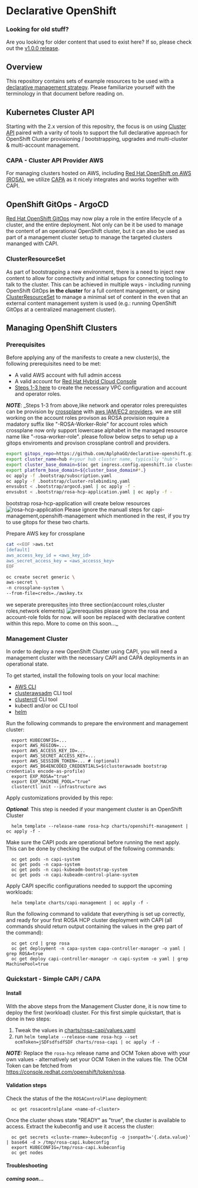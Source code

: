 # Declarative OpenShift

### Looking for old stuff?
Are you looking for older content that used to exist here? If so, please check out the [v1.0.0 release](https://github.com/redhat-cop/declarative-openshift/releases/tag/v1.0.0).

## Overview
This repository contains sets of example resources to be used with a [declarative management strategy](https://kubernetes.io/docs/tasks/manage-kubernetes-objects/declarative-config/). Please familiarize yourself with the terminology in that document before reading on.

## Kubernetes Cluster API
Starting with the 2.x version of this repositry, the focus is on using [Cluster API](https://cluster-api.sigs.k8s.io/) paired with a varity of tools to support the full declarative approach for OpenShift Cluster provisioning / bootstrapping, upgrades and multi-cluster & multi-account management.

### CAPA - Cluster API Provider AWS
For managing clusters hosted on AWS, including [Red Hat OpenShift on AWS (ROSA)](https://www.redhat.com/en/technologies/cloud-computing/openshift/aws), we utilize [CAPA](https://cluster-api-aws.sigs.k8s.io/) as it nicely integrates and works together with CAPI.

## OpenShift GitOps - ArgoCD
[Red Hat OpenShift GitOps](https://www.redhat.com/en/technologies/cloud-computing/openshift/gitops) may now play a role in the entire lifecycle of a cluster, and the entire deployment. Not only can be it be used to manage the content of an operational OpenShift cluster, but it can also be used as part of a management cluster setup to manage the targeted clusters mananged with CAPI.

### ClusterResourceSet
As part of bootstrapping a new environment, there is a need to inject new content to allow for connectivity and initial setups for connecting tooling to talk to the cluster. This can be achieved in multiple ways - including running OpenShift GitOps **in the cluster** for a full content management, or using [ClusterResourceSet](https://cluster-api.sigs.k8s.io/developer/architecture/controllers/cluster-resource-set.html) to manage a minimal set of content in the even that an external content management system is used (e.g.: running OpenShift GitOps at a centralized management cluster).

## Managing OpenShift Clusters

### Prerequisites
Before applying any of the manifests to create a new cluster(s), the following prerequisites need to be met:
 - A valid AWS account with full admin access
 - A valid account for [Red Hat Hybrid Cloud Console](https://console.redhat.com/openshift/overview)
 - [Steps 1-3 here](https://docs.aws.amazon.com/rosa/latest/userguide/getting-started-hcp.html#getting-started-hcp-step-1) to create the necessary VPC configuration and account and operator roles. 

**_NOTE_**: _Steps 1-3 from above,like network and operator roles prerequistes can be provision by [crossplane](https://docs.crossplane.io/) with [aws IAM/EC2 providers](https://marketplace.upbound.io/providers/upbound/provider-family-aws/v1.3.1/providers). we are still working on the account roles provison as ROSA provision require a madatory suffix like "-ROSA-Worker-Role" for account roles which crossplane now only support lowercase alphabet in the managed resource name like "-rosa-worker-role". please follow below setps to setup up a gitops enviroments and provison crossplane controll and providers. 

 ```bash
export gitops_repo=https://github.com/AplphaGO/declarative-openshift.git #<your newly created repo>
export cluster_name=hub #<your hub cluster name, typically "hub">
export cluster_base_domain=$(oc get ingress.config.openshift.io cluster --template={{.spec.domain}} | sed -e "s/^apps.//")
export platform_base_domain=${cluster_base_domain#*.}
oc apply -f .bootstrap/subscription.yaml
oc apply -f .bootstrap/cluster-rolebinding.yaml
envsubst < .bootstrap/argocd.yaml | oc apply -f -
envsubst < .bootstrap/rosa-hcp-application.yaml | oc apply -f -
 ```

bootstrap rosa-hcp-application will create below resources
![rosa-hcp-application](./pics/argocd.png)
 Please ignore the manuall steps for capi-management,openshift-management which mentioned in the rest, if you try to use gitops for these two charts.

 Prepare AWS key for crossplane

 ```bash
cat <<EOF >aws.txt
[default]
aws_access_key_id = <aws_key_id>
aws_secret_access_key = <aws_accesss_key>
EOF

oc create secret generic \
aws-secret \
-n crossplane-system \
--from-file=creds=./awskey.tx
 ```

we seperate prerequsites into three section(account roles,cluster roles,network elements)
![prerequsites](./pics/prerequsites.png)
please ignore the rosa and account-role folds for now.
will soon be replaced with declarative content within this repo. More to come on this soon..._


### Management Cluster 
In order to deploy a new OpenShift Cluster using CAPI, you will need a management cluster with the necessary CAPI and CAPA deployments in an operational state. 

To get started, install the following tools on your local machine:
 - [AWS CLI](https://docs.aws.amazon.com/cli/latest/userguide/cli-chap-getting-started.html) 
 - [clusterawsadm](https://github.com/kubernetes-sigs/cluster-api-provider-aws/releases) CLI tool
 - [clusterctl](https://cluster-api.sigs.k8s.io/user/quick-start.html#install-clusterctl) CLI tool
 - kubectl and/or oc CLI tool
 - [helm](https://helm.sh/docs/intro/quickstart/#install-helm)

Run the following commands to prepare the environment and management cluster:
```
  export KUBECONFIG=...
  export AWS_REGION=...
  export AWS_ACCESS_KEY_ID=...
  export AWS_SECRET_ACCESS_KEY=...
  export AWS_SESSION_TOKEN=... # (optional)
  export AWS_B64ENCODED_CREDENTIALS=$(clusterawsadm bootstrap credentials encode-as-profile)
  export EXP_ROSA="true"
  export EXP_MACHINE_POOL="true"
  clusterctl init --infrastructure aws
```

Apply customizations provided by this repo:

**_Optional_**: This step is needed if your mangement cluster is an OpenShift Cluster

```
  helm template --release-name rosa-hcp charts/openshift-management | oc apply -f -
```

Make sure the CAPI pods are operational before running the next apply. <br />
This can be done by checking the output of the following commands:

```
  oc get pods -n capi-system
  oc get pods -n capa-system
  oc get pods -n capi-kubeadm-bootstrap-system
  oc get pods -n capi-kubeadm-control-plane-system
```

Apply CAPI specific configurations needed to support the upcoming workloads:

```
  helm template charts/capi-management | oc apply -f -
```


Run the following command to validate that everything is set up correctly, and ready for your first ROSA HCP cluster deployment with CAPI (all commands should return output containing the values in the grep part of the command):

```
  oc get crd | grep rosa
  oc get deployment -n capa-system capa-controller-manager -o yaml | grep ROSA=true
  oc get deploy capi-controller-manager -n capi-system -o yaml | grep MachinePool=true
```


### Quickstart - Simple CAPI / CAPA

#### Install
With the above steps from the Management Cluster done, it is now time to deploy the first (workload) cluster. For this first simple quickstart, that is done in two steps:

  1. Tweak the values in [charts/rosa-capi/values.yaml](charts/rosa-capi/values.yaml)
  2. run `helm template --release-name rosa-hcp --set ocmToken=jSDFsdfsdfSDF charts/rosa-capi | oc apply -f -`

**_NOTE:_** Replace the `rosa-hcp` release name and OCM Token above with your own values - alternatively set your OCM Token in the values file. The OCM Token can be fetched from https://console.redhat.com/openshift/token/rosa.

#### Validation steps
Check the status of the the `ROSAControlPlane` deployment:

```
  oc get rosacontrolplane <name-of-cluster>
```

Once the cluster shows state "READY" as "true", the cluster is available to access. Extract the kubeconfig and use it access the cluster:

```
  oc get secrets <cluste-rname>-kubeconfig -o jsonpath='{.data.value}' | base64 -d > /tmp/rosa-capi.kubeconfig
  export KUBECONFIG=/tmp/rosa-capi.kubeconfig
  oc get nodes
```

#### Troubleshooting

**_coming soon..._**
